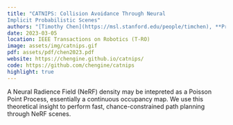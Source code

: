 ```yaml
---
title: "CATNIPS: Collision Avoidance Through Neural
Implicit Probabilistic Scenes"
authors: "[Timothy Chen](https://msl.stanford.edu/people/timchen), **Preston Culbertson**, and [Mac Schwager](https://web.stanford.edu/~schwager/)"
date: 2023-03-05
location: IEEE Transactions on Robotics (T-RO)
image: assets/img/catnips.gif
pdf: assets/pdf/chen2023.pdf
website: https://chengine.github.io/catnips/
code: https://github.com/chengine/catnips
highlight: true
---
```

A Neural Radience Field (NeRF) density may be intepreted as a Poisson Point Process, essentially a continuous occupancy map. We use this theoretical insight to perform fast, chance-constrained path planning through NeRF scenes.

